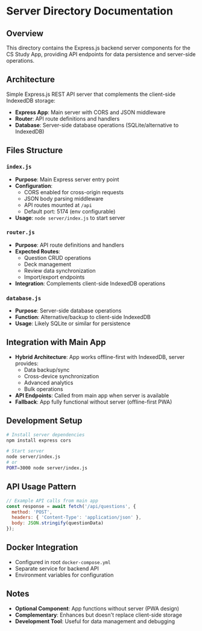 # Server Directory Documentation

## Overview
This directory contains the Express.js backend server components for the CS Study App, providing API endpoints for data persistence and server-side operations.

## Architecture
Simple Express.js REST API server that complements the client-side IndexedDB storage:
- **Express App**: Main server with CORS and JSON middleware
- **Router**: API route definitions and handlers
- **Database**: Server-side database operations (SQLite/alternative to IndexedDB)

## Files Structure

### `index.js`
- **Purpose**: Main Express server entry point
- **Configuration**:
  - CORS enabled for cross-origin requests
  - JSON body parsing middleware
  - API routes mounted at `/api`
  - Default port: 5174 (env configurable)
- **Usage**: `node server/index.js` to start server

### `router.js`
- **Purpose**: API route definitions and handlers
- **Expected Routes**: 
  - Question CRUD operations
  - Deck management
  - Review data synchronization
  - Import/export endpoints
- **Integration**: Complements client-side IndexedDB operations

### `database.js`
- **Purpose**: Server-side database operations
- **Function**: Alternative/backup to client-side IndexedDB
- **Usage**: Likely SQLite or similar for persistence

## Integration with Main App
- **Hybrid Architecture**: App works offline-first with IndexedDB, server provides:
  - Data backup/sync
  - Cross-device synchronization
  - Advanced analytics
  - Bulk operations
- **API Endpoints**: Called from main app when server is available
- **Fallback**: App fully functional without server (offline-first PWA)

## Development Setup
```bash
# Install server dependencies
npm install express cors

# Start server
node server/index.js
# or
PORT=3000 node server/index.js
```

## API Usage Pattern
```javascript
// Example API calls from main app
const response = await fetch('/api/questions', {
  method: 'POST',
  headers: { 'Content-Type': 'application/json' },
  body: JSON.stringify(questionData)
});
```

## Docker Integration
- Configured in root `docker-compose.yml`
- Separate service for backend API
- Environment variables for configuration

## Notes
- **Optional Component**: App functions without server (PWA design)
- **Complementary**: Enhances but doesn't replace client-side storage
- **Development Tool**: Useful for data management and debugging